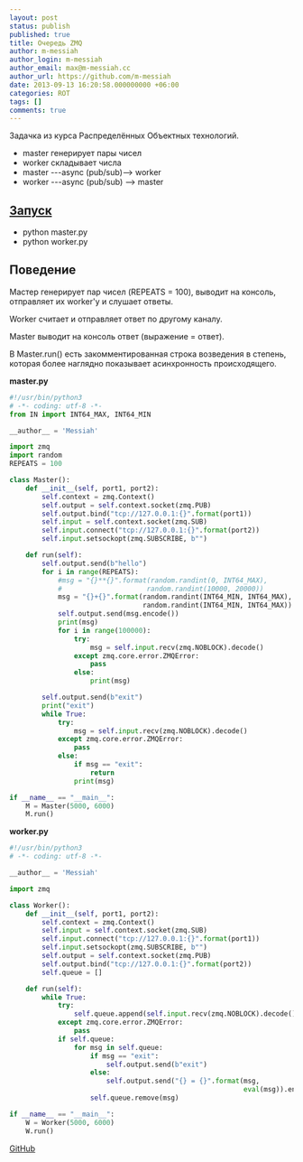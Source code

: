 ```yaml
---
layout: post
status: publish
published: true
title: Очередь ZMQ
author: m-messiah
author_login: m-messiah
author_email: max@m-messiah.cc
author_url: https://github.com/m-messiah
date: 2013-09-13 16:20:58.000000000 +06:00
categories: ROT
tags: []
comments: true
---
```


Задачка из курса Распределённых Объектных технологий.

+ master генерирует пары чисел
+ worker складывает числа
+ master ---async (pub/sub)--> worker
+ worker ---async (pub/sub) --> master

<!--more-->

## [Запуск](https://github.com/m-muzafarov/ROT/tree/master/Task6#%D0%97%D0%B0%D0%BF%D1%83%D1%81%D0%BA) ##

+ python master.py
+ python worker.py

## <a href="https://github.com/m-muzafarov/ROT/tree/master/Task6#%D0%9F%D0%BE%D0%B2%D0%B5%D0%B4%D0%B5%D0%BD%D0%B8%D0%B5" name="%D0%9F%D0%BE%D0%B2%D0%B5%D0%B4%D0%B5%D0%BD%D0%B8%D0%B5"></a>Поведение ##
Мастер генерирует пар чисел (REPEATS = 100), выводит на консоль, отправляет их worker'у и слушает ответы.

Worker считает и отправляет ответ по другому каналу.

Master выводит на консоль ответ (выражение = ответ).

В Master.run() есть закомментированная строка возведения в степень, которая более наглядно показывает асинхронность происходящего.

**master.py**

```python
#!/usr/bin/python3
# -*- coding: utf-8 -*-
from IN import INT64_MAX, INT64_MIN

__author__ = 'Messiah'

import zmq
import random
REPEATS = 100

class Master():
    def __init__(self, port1, port2):
        self.context = zmq.Context()
        self.output = self.context.socket(zmq.PUB)
        self.output.bind("tcp://127.0.0.1:{}".format(port1))
        self.input = self.context.socket(zmq.SUB)
        self.input.connect("tcp://127.0.0.1:{}".format(port2))
        self.input.setsockopt(zmq.SUBSCRIBE, b"")

    def run(self):
        self.output.send(b"hello")
        for i in range(REPEATS):
            #msg = "{}**{}".format(random.randint(0, INT64_MAX),
            #                     random.randint(10000, 20000))
            msg = "{}+{}".format(random.randint(INT64_MIN, INT64_MAX),
                                 random.randint(INT64_MIN, INT64_MAX))
            self.output.send(msg.encode())
            print(msg)
            for i in range(100000):
                try:
                    msg = self.input.recv(zmq.NOBLOCK).decode()
                except zmq.core.error.ZMQError:
                    pass
                else:
                    print(msg)

        self.output.send(b"exit")
        print("exit")
        while True:
            try:
                msg = self.input.recv(zmq.NOBLOCK).decode()
            except zmq.core.error.ZMQError:
                pass
            else:
                if msg == "exit":
                    return
                print(msg)

if __name__ == "__main__":
    M = Master(5000, 6000)
    M.run()
```

**worker.py**

```python
#!/usr/bin/python3
# -*- coding: utf-8 -*-

__author__ = 'Messiah'

import zmq

class Worker():
    def __init__(self, port1, port2):
        self.context = zmq.Context()
        self.input = self.context.socket(zmq.SUB)
        self.input.connect("tcp://127.0.0.1:{}".format(port1))
        self.input.setsockopt(zmq.SUBSCRIBE, b"")
        self.output = self.context.socket(zmq.PUB)
        self.output.bind("tcp://127.0.0.1:{}".format(port2))
        self.queue = []

    def run(self):
        while True:
            try:
                self.queue.append(self.input.recv(zmq.NOBLOCK).decode())
            except zmq.core.error.ZMQError:
                pass
            if self.queue:
                for msg in self.queue:
                    if msg == "exit":
                        self.output.send(b"exit")
                    else:
                        self.output.send("{} = {}".format(msg,
                                                          eval(msg)).encode())
                    self.queue.remove(msg)

if __name__ == "__main__":
    W = Worker(5000, 6000)
    W.run()
```


[GitHub](https://github.com/m-muzafarov/ROT/tree/master/Task6)
